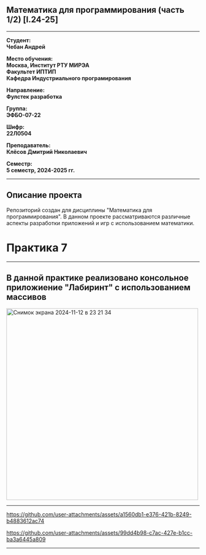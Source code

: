 ## Математика для программирования (часть 1/2) [I.24-25]
---

**Студент:**  
**Чебан Андрей**  

**Место обучения:**  
**Москва, Институт РТУ МИРЭА**  
**Факультет ИПТИП**  
**Кафедра Индустриального програмирования**  

**Направление:**  
**Фулстек разработка**  

**Группа:**  
**ЭФБО-07-22**  

**Шифр:**  
**22Л0504**  

**Преподаватель:**  
**Клёсов Дмитрий Николаевич**  

**Семестр:**  
**5 семестр, 2024-2025 гг.**

---

## Описание проекта

Репозиторий создан для дисциплины "Математика для программирования". В данном проекте рассматриваются различные аспекты разработки приложений и игр с использованием математики.


# Практика 7
______

## В данной практике реализовано консольное приложиение "Лабиринт" с использованием массивов

<img width="500" alt="Снимок экрана 2024-11-12 в 23 21 34" src="https://github.com/user-attachments/assets/54957522-b21c-4731-82e9-6d5af8dadde2">



______



https://github.com/user-attachments/assets/a1560db1-e376-421b-8249-b4883612ac74





https://github.com/user-attachments/assets/99dd4b98-c7ac-427e-b1cc-ba3a6445a809








_______
